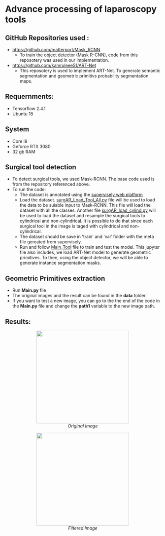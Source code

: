 # Advance processing of laparoscopy tools 
## GitHub Repositories used : 
  - https://github.com/matterport/Mask_RCNN 
    - To train the object detector (Mask R-CNN), code from this reposotery was used in our implementation. 
  - https://github.com/kamruleee51/ART-Net 
    - This reposotery is used to implement ART-Net. To generate semantic segmentation and geometric primitivs probability segmentation maps.
    
## Requernments:
  - Tensorflow 2.4.1 
  - Ubuntu 18 

## System 
  - Core i9
  - Geforce RTX 3080 
  - 32 gb RAM
  
## Surgical tool detection 
  - To detect surgical tools, we used Mask-RCNN. The base code used is from the repository referenced above.  
  - To run the code: 
    - The dataset is annotated using the [supervisely web platform](https://supervise.ly/)
    - Load the dataset. [surgAR_Load_Tool_All.py](https://github.com/MahBadran93/laparoscopic-Tools-Segmentation/blob/main/Mask_RCNN/surgAR_Load_Tool_All.py) file will be used to load the data to be suiable input to Mask-RCNN. This file will load the dataset with all the classes. Another file [surgAR_load_cylind.py](https://github.com/MahBadran93/laparoscopic-Tools-Segmentation/blob/main/Mask_RCNN/surgAR_load_cylind.py) will be used to load the dataset and resample the surgical tools to cylindrical and non-cylindrical. It is possible to do that since each surgical tool in the image is taged with cylindrical and non-cylindrical.
    - The dataset should be save in 'train' and 'val' folder with the meta file gereated from supervisely.     
    - Run and follow [Main_Tool](https://github.com/MahBadran93/laparoscopic-Tools-Segmentation/blob/main/Mask_RCNN/Main_Tool.ipynb) file to train and test the model. This jupyter file also includes, we load ART-Net model to generate geometric primitives. To then, using the object detector, we will be able to generate instance segmentation masks.      

## Geometric Primitives extraction 

  - Run **Main.py** file 
  - The original images and the result can be found in the **data** folder. 
  - If you want to test a new image, you can go to the the end of the code in the **Main.py** file and change the **path1** variable to the new image path.
  
## Results: 

 <p align="center">
    <img  src = "data/originalImages/original.jpg" width=300> <br>
     <em>Original Image</em>
 </p>
  <p align="center">
    <img  src = "data/homomorpicFilterImages/image_homomorphic2.jpg" width=300> <br>
     <em>Filtered Image</em>
 </p>
